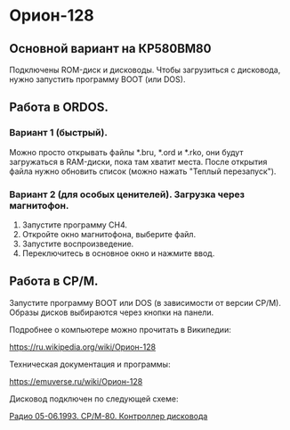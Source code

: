 # Орион-128
## Основной вариант на КР580ВМ80

Подключены ROM-диск и дисководы. Чтобы загрузиться с дисковода, нужно запустить программу BOOT (или DOS).

## Работа в ORDOS.

### Вариант 1 (быстрый).

Можно просто открывать файлы *.bru, *.ord и *.rko, они будут загружаться в RAM-диски, пока там хватит места. После открытия файла нужно обновить список (можно нажать "Теплый перезапуск").

### Вариант 2 (для особых ценителей). Загрузка через магнитофон.

1. Запустите программу CH4.
2. Откройте окно магнитофона, выберите файл.
3. Запустите воспроизведение.
4. Переключитесь в основное окно и нажмите ввод.

## Работа в CP/M.

Запустите программу BOOT или DOS (в зависимости от версии CP/M). Образы дисков выбираются через кнопки на панели.

Подробнее о компьютере можно прочитать в Википедии:

https://ru.wikipedia.org/wiki/Орион-128

Техническая документация и программы:

https://emuverse.ru/wiki/Орион-128

Дисковод подключен по следующей схеме:

[Радио 05-06.1993. СР/М-80. Контроллер дисковода](https://emuverse.ru/wiki/Орион-128/Радио_05,06-93/СР/М-80._Контроллер_дисковода)
